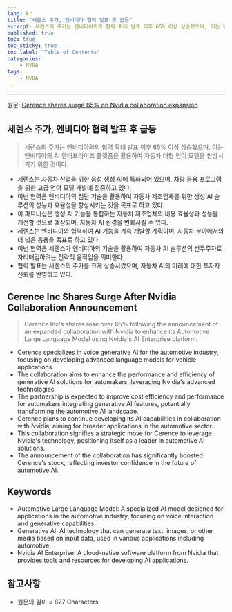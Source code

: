 ```yaml
---
lang: kr
title: "세렌스 주가, 엔비디아 협력 발표 후 급등"
excerpt: 세렌스의 주가는 엔비디아와의 협력 확대 발표 이후 65% 이상 상승했으며, 이는 엔비디아의 AI 엔터프라이즈 플랫폼을 활용하여 자동차 대형 언어 모델을 향상시키기 위한 것이다.
published: true
toc: true
toc_sticky: true
toc_label: "Table of Contents"
categories:
    - NVDA
tags:
    - NVDA
---
```


---

  원문: [Cerence shares surge 65% on Nvidia collaboration expansion](https://www.investing.com/news/stock-market-news/cerence-shares-surge-65-on-nvidia-collaboration-expansion-3795537)

## 세렌스 주가, 엔비디아 협력 발표 후 급등

> 세렌스의 주가는 엔비디아와의 협력 확대 발표 이후 65% 이상 상승했으며, 이는 엔비디아의 AI 엔터프라이즈 플랫폼을 활용하여 자동차 대형 언어 모델을 향상시키기 위한 것이다.


- 세렌스는 자동차 산업을 위한 음성 생성 AI에 특화되어 있으며, 차량 응용 프로그램을 위한 고급 언어 모델 개발에 집중하고 있다.
- 이번 협력은 엔비디아의 첨단 기술을 활용하여 자동차 제조업체를 위한 생성 AI 솔루션의 성능과 효율성을 향상시키는 것을 목표로 하고 있다.
- 이 파트너십은 생성 AI 기능을 통합하는 자동차 제조업체의 비용 효율성과 성능을 개선할 것으로 예상되며, 자동차 AI 환경을 변화시킬 수 있다.
- 세렌스는 엔비디아와 협력하여 AI 기능을 계속 개발할 계획이며, 자동차 분야에서의 더 넓은 응용을 목표로 하고 있다.
- 이번 협력은 세렌스가 엔비디아의 기술을 활용하여 자동차 AI 솔루션의 선두주자로 자리매김하려는 전략적 움직임을 의미한다.
- 협력 발표는 세렌스의 주가를 크게 상승시켰으며, 자동차 AI의 미래에 대한 투자자 신뢰를 반영하고 있다.

## Cerence Inc Shares Surge After Nvidia Collaboration Announcement

> Cerence Inc's shares rose over 65% following the announcement of an expanded collaboration with Nvidia to enhance its Automotive Large Language Model using Nvidia's AI Enterprise platform.


- Cerence specializes in voice generative AI for the automotive industry, focusing on developing advanced language models for vehicle applications.
- The collaboration aims to enhance the performance and efficiency of generative AI solutions for automakers, leveraging Nvidia's advanced technologies.
- The partnership is expected to improve cost efficiency and performance for automakers integrating generative AI features, potentially transforming the automotive AI landscape.
- Cerence plans to continue developing its AI capabilities in collaboration with Nvidia, aiming for broader applications in the automotive sector.
- This collaboration signifies a strategic move for Cerence to leverage Nvidia's technology, positioning itself as a leader in automotive AI solutions.
- The announcement of the collaboration has significantly boosted Cerence's stock, reflecting investor confidence in the future of automotive AI.

## Keywords

- Automotive Large Language Model: A specialized AI model designed for applications in the automotive industry, focusing on voice interaction and generative capabilities.
- Generative AI: AI technology that can generate text, images, or other media based on input data, used in various applications including automotive.
- Nvidia AI Enterprise: A cloud-native software platform from Nvidia that provides tools and resources for developing AI applications.

## 참고사항

- 원문의 길이 = 827 Characters

